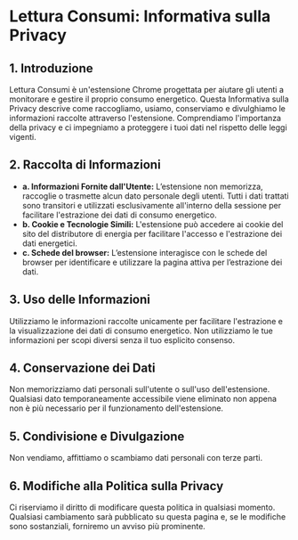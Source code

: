 # Lettura Consumi: Informativa sulla Privacy

## 1. Introduzione
Lettura Consumi è un'estensione Chrome progettata per aiutare gli utenti a monitorare e gestire il proprio consumo energetico. Questa Informativa sulla Privacy descrive come raccogliamo, usiamo, conserviamo e divulghiamo le informazioni raccolte attraverso l'estensione. Comprendiamo l'importanza della privacy e ci impegniamo a proteggere i tuoi dati nel rispetto delle leggi vigenti.

## 2. Raccolta di Informazioni
- **a. Informazioni Fornite dall'Utente:** L’estensione non memorizza, raccoglie o trasmette alcun dato personale degli utenti. Tutti i dati trattati sono transitori e utilizzati esclusivamente all'interno della sessione per facilitare l'estrazione dei dati di consumo energetico.
- **b. Cookie e Tecnologie Simili:** L'estensione può accedere ai cookie del sito del distributore di energia per facilitare l'accesso e l'estrazione dei dati energetici.
- **c. Schede del browser:** L’estensione interagisce con le schede del browser per identificare e utilizzare la pagina attiva per l’estrazione dei dati.

## 3. Uso delle Informazioni
Utilizziamo le informazioni raccolte unicamente per facilitare l'estrazione e la visualizzazione dei dati di consumo energetico. Non utilizziamo le tue informazioni per scopi diversi senza il tuo esplicito consenso.

## 4. Conservazione dei Dati
Non memorizziamo dati personali sull'utente o sull'uso dell'estensione. Qualsiasi dato temporaneamente accessibile viene eliminato non appena non è più necessario per il funzionamento dell'estensione.

## 5. Condivisione e Divulgazione
Non vendiamo, affittiamo o scambiamo dati personali con terze parti.

## 6. Modifiche alla Politica sulla Privacy
Ci riserviamo il diritto di modificare questa politica in qualsiasi momento. Qualsiasi cambiamento sarà pubblicato su questa pagina e, se le modifiche sono sostanziali, forniremo un avviso più prominente.
